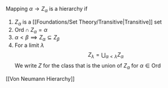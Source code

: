 Mapping $\alpha \to Z_{\alpha}$ is a hierarchy if
1. $Z_{\alpha}$ is a [[Foundations/Set Theory/Transitive|Transitive]] set
2. $\mathrm{Or d}\cap Z_{\alpha}=\alpha$
3. $\alpha<\beta \implies Z_{\alpha}\subseteq Z_{\beta}$
4. For a limit $\lambda$ 
$$
Z_{\lambda} = \bigcup_{\alpha<\lambda} Z_{\alpha}
$$
We write $Z$ for the class that is the union of $Z_{\alpha}$ for $\alpha \in \mathrm{Or d}$

[[Von Neumann Hierarchy]]